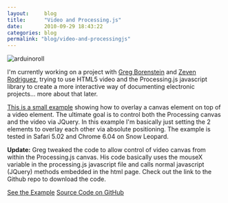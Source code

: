 ```yaml
---
layout:     blog
title:      "Video and Processing.js"
date:       2010-09-29 18:43:22
categories: blog
permalink: "blog/video-and-processingjs"
---
```


![arduinoroll](http://runemadsen-2012.s3.amazonaws.com/blog/arduinoroll.jpg)

I'm currently working on a project with [Greg Borenstein](http://urbanhonking.com/ideasfordozens/) and [Zeven Rodriguez](http://zevenwolf.com/blog/), trying to use HTML5 video and the Processing.js javascript library to create a more interactive way of documenting electronic projects... more about that later.

[This is a small example](/code/processingvideo/video.html) showing how to overlay a canvas element on top of a video element. The ultimate goal is to control both the Processing canvas and the video via JQuery. In this example I'm basically just setting the 2 elements to overlay each other via absolute positioning. The example is tested in Safari 5.02 and Chrome 6.04 on Snow Leopard.

**Update:** Greg tweaked the code to allow control of video canvas from within the Processing.js canvas. His code basically uses the mouseX variable in the processing.js javascript file and calls normal javascript (JQuery) methods embedded in the html page. Check out the link to the Github repo to download the code.

[See the Example](code/processingvideo/video.html)
[Source Code on GitHub](http://github.com/runemadsen/ProcessingJSVideo)


